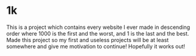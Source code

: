 # 1k
This is a project which contains every website I ever made in descending order where 1000 is the first and the worst, and 1 is the last and the best. Made this project so my first and useless projects will be at least somewhere and give me motivation to continue! Hopefully it works out!
